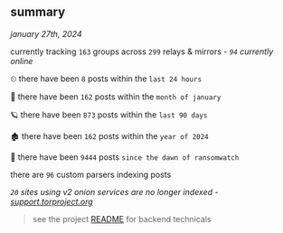 
## summary
_january 27th, 2024_

currently tracking `163` groups across `299` relays & mirrors - _`94` currently online_

⏲ there have been `8` posts within the `last 24 hours`

🦈 there have been `162` posts within the `month of january`

🪐 there have been `873` posts within the `last 90 days`

🏚 there have been `162` posts within the `year of 2024`

🦕 there have been `9444` posts `since the dawn of ransomwatch`

there are `96` custom parsers indexing posts

_`20` sites using v2 onion services are no longer indexed - [support.torproject.org](https://support.torproject.org/onionservices/v2-deprecation/)_

> see the project [README](https://github.com/joshhighet/ransomwatch#ransomwatch--) for backend technicals
